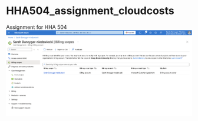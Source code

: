 # HHA504_assignment_cloudcosts
Assignment for HHA 504
![Azure Billing Dashboard](screenshots/AzureBilling1.png)
